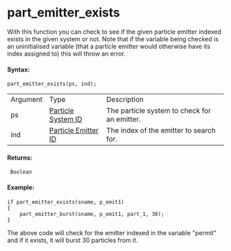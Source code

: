 # part_emitter_exists

With this function you can check to see if the given particle emitter
indexed exists in the given system or not. Note that if the variable
being checked is an uninitialised variable (that a particle emitter
would otherwise have its index assigned to) this will throw an error.

#### Syntax:

``` gml
part_emitter_exists(ps, ind);
```

|          |                                                                                                                                         |                                              |
|----------|-----------------------------------------------------------------------------------------------------------------------------------------|----------------------------------------------|
| Argument | Type                                                                                                                                    | Description                                  |
| ps       |  [Particle System ID](../../../../../../GameMaker_Language/GML_Reference/Drawing/Particles/Particle_Systems/part_system_create)     | The particle system to check for an emitter. |
| ind      |  [Particle Emitter ID](../../../../../../GameMaker_Language/GML_Reference/Drawing/Particles/Particle_Emitters/part_emitter_create)  | The index of the emitter to search for.      |

#### Returns:

``` gml
 Boolean
```

#### Example:

``` gml
if part_emitter_exists(sname, p_emit1)
{
    part_emitter_burst(sname, p_emit1, part_1, 30);
}
```

The above code will check for the emitter indexed in the variable
"permit" and if it exists, it will burst 30 particles from it.
